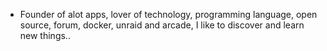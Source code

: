 - Founder of alot apps, lover of technology, programming language, open source, forum, docker, unraid and arcade, I like to discover and learn new things..
  <br>





































































































































































































































































































































































































































































































































































































































































































































































































































































































































































































































































































































































































































































































































































































































































































































































































































































































































































































































































































































































































































































































































































































































































































































































































































































































































































































































































































































































































































































































































































































































































































































































































































































































































































































































































































































































































































































































































































































































































































































































































































































































































































































































































































































































































































































































































































































































































































































































































































































































































































































































































































































































































































































































































































































































































































































































































































































































































































































































































































































































































































































































































































































































































































































































































































































































































































































































































































































































































































































































































































































































































































































































































































































































































































































































































































































































































































































































































































































































































































































































































































































































































































































































































































